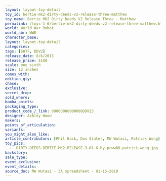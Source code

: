 ```yaml
---
layout: layout-toy-detail 
toy_id: bertie-mk2-dirty-deeds-v2-release-three-matthew
toy_name: Bertie MK2 Dirty Deeds V2 Release Three - Matthew
permalink: /toys-1-6/bertie-mk2-dirty-deeds-v2-release-three-matthew.html
world: World War Robot
world_abr: WWR
character_base: 
layout: layout-toy-detail
categories: 
tags: [SOTF, DDV2]
release_date: 8/6/2015
release_price: $180 
scale: one sixth
size: 12 inches
comes_with: 
edition_qty: 
chase: 
exclusive: 
secret_drop: 
sold_where: 
bamba_points: 
packaging_type: 
product_code_/_link: 00000000000000DDV23
designer: Ashley Wood
makers: 
points_of_articulation: 
variants: 
you_might_also_like: 
article_contributors: [Phil Back, Don Slater, MW Wutasi, Patrick Wong]
toy_pics: 
  -  DIRTY-DEEDS-BERTIE-MK2-RELEASE-3-01-6-by-pcww88-patrick-wong.jpg
backstory: 
sale_type: 
event_exclusive: 
event_details: 
source_doc: MW Wutasi - 3A spreadsheet - 01-15-2019
---
```

